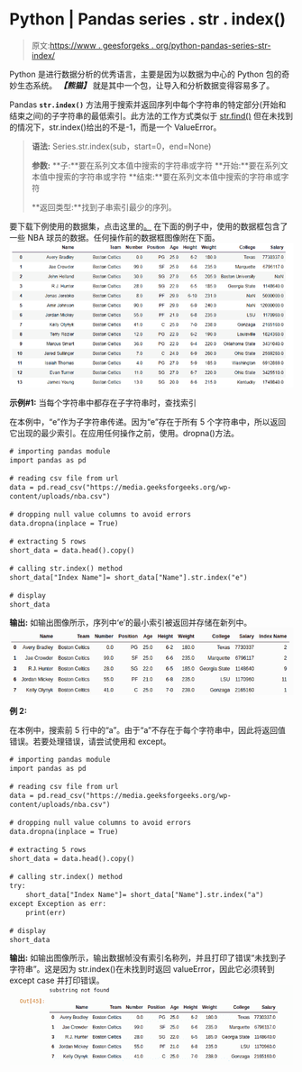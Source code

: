 # Python | Pandas series . str . index()

> 原文:[https://www . geesforgeks . org/python-pandas-series-str-index/](https://www.geeksforgeeks.org/python-pandas-series-str-index/)

Python 是进行数据分析的优秀语言，主要是因为以数据为中心的 Python 包的奇妙生态系统。 ***【熊猫】*** 就是其中一个包，让导入和分析数据变得容易多了。

Pandas **`str.index()`** 方法用于搜索并返回序列中每个字符串的特定部分(开始和结束之间)的子字符串的最低索引。此方法的工作方式类似于 [str.find()](https://www.geeksforgeeks.org/python-pandas-series-str-find/) 但在未找到的情况下，str.index()给出的不是-1，而是一个 ValueError。

> **语法:** Series.str.index(sub，start=0，end=None)
> 
> **参数:**
> **子:**要在系列文本值中搜索的字符串或字符
> **开始:**要在系列文本值中搜索的字符串或字符
> **结束:**要在系列文本值中搜索的字符串或字符
> 
> **返回类型:**找到子串索引最少的序列。

要下载下例使用的数据集，点击这里的[。](https://media.geeksforgeeks.org/wp-content/uploads/nba.csv)
在下面的例子中，使用的数据框包含了一些 NBA 球员的数据。任何操作前的数据框图像附在下面。
![](img/793ad040c852f46d3cbfdaf19ee388c2.png)

**示例#1:** 当每个字符串中都存在子字符串时，查找索引

在本例中，“e”作为子字符串传递。因为“e”存在于所有 5 个字符串中，所以返回它出现的最少索引。在应用任何操作之前，使用。dropna()方法。

```
# importing pandas module 
import pandas as pd

# reading csv file from url 
data = pd.read_csv("https://media.geeksforgeeks.org/wp-content/uploads/nba.csv")

# dropping null value columns to avoid errors
data.dropna(inplace = True)

# extracting 5 rows
short_data = data.head().copy()

# calling str.index() method
short_data["Index Name"]= short_data["Name"].str.index("e")

# display
short_data
```

**输出:**
如输出图像所示，序列中‘e’的最小索引被返回并存储在新列中。
![](img/54773a3d2c36894589ae2e3310488812.png)

**例 2:**

在本例中，搜索前 5 行中的“a”。由于“a”不存在于每个字符串中，因此将返回值错误。若要处理错误，请尝试使用和 except。

```
# importing pandas module 
import pandas as pd

# reading csv file from url 
data = pd.read_csv("https://media.geeksforgeeks.org/wp-content/uploads/nba.csv")

# dropping null value columns to avoid errors
data.dropna(inplace = True)

# extracting 5 rows
short_data = data.head().copy()

# calling str.index() method
try:
    short_data["Index Name"]= short_data["Name"].str.index("a")
except Exception as err:
    print(err)

# display
short_data
```

**输出:**
如输出图像所示，输出数据帧没有索引名称列，并且打印了错误“未找到子字符串”。这是因为 str.index()在未找到时返回 valueError，因此它必须转到 except case 并打印错误。
![](img/f1e632183f1be7a03a79e5ccbe1210cf.png)